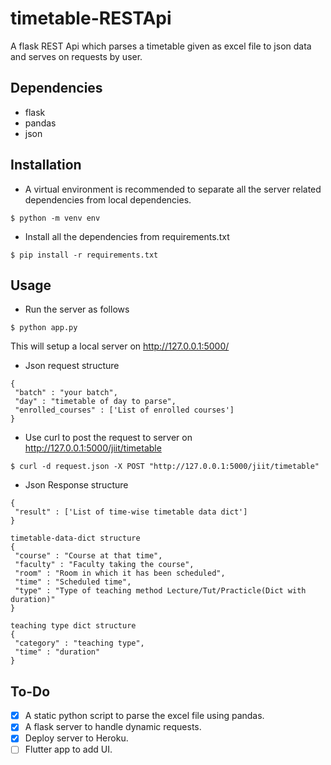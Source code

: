 # timetable-RESTApi
A flask REST Api which parses a timetable given as excel file to json data and serves on requests by user.

## Dependencies
 * flask
 * pandas
 * json
 
 ## Installation
 
 * A virtual environment is recommended to separate all the server related dependencies from local dependencies.
 ```
 $ python -m venv env
 ```
 
 * Install all the dependencies from requirements.txt
 ```
 $ pip install -r requirements.txt
 ```
 
 ## Usage
 * Run the server as follows
 ```
 $ python app.py
 ```
 This will setup a local server on http://127.0.0.1:5000/
 
 * Json request structure
 ```
 {
  "batch" : "your batch",
  "day" : "timetable of day to parse",
  "enrolled_courses" : ['List of enrolled courses']
}
 ```
 * Use curl to post the request to server on http://127.0.0.1:5000/jiit/timetable
 ```
 $ curl -d request.json -X POST "http://127.0.0.1:5000/jiit/timetable"
 ```
 * Json Response structure
 ```
 {
  "result" : ['List of time-wise timetable data dict']
 }
 
 timetable-data-dict structure
 {
  "course" : "Course at that time",
  "faculty" : "Faculty taking the course",
  "room" : "Room in which it has been scheduled",
  "time" : "Scheduled time",
  "type" : "Type of teaching method Lecture/Tut/Practicle(Dict with duration)"
 }
 
 teaching type dict structure
 {
  "category" : "teaching type",
  "time" : "duration"
 }
 ```
 
 ## To-Do
 
 - [x] A static python script to parse the excel file using pandas.
 - [x] A flask server to handle dynamic requests.
 - [x] Deploy server to Heroku.
 - [ ] Flutter app to add UI.
